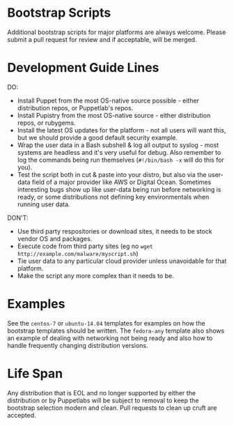 # Bootstrap Scripts

Additional bootstrap scripts for major platforms are always welcome. Please
submit a pull request for review and if acceptable, will be merged.


# Development Guide Lines

DO:

* Install Puppet from the most OS-native source possible - either distribution repos, or Puppetlab's repos.
* Install Pupistry from the most OS-native source - either distribution repos, or rubygems.
* Install the latest OS updates for the platform - not all users will want this, but we should provide a good default security example.
* Wrap the user data in a Bash subshell & log all output to syslog - most systems are headless and it's very useful for debug. Also remember to log the commands being run themselves (`#!/bin/bash -x` will do this for you).
* Test the script both in cut & paste into your distro, but also via the user-data field of a major provider like AWS or Digital Ocean. Sometimes interesting bugs show up like user-data being run before networking is ready, or some distributions not defining key environmentals when running user data.

DON'T:

* Use third party respositories or download sites, it needs to be stock vendor OS and packages.
* Execute code from third party sites (eg no `wget http://example.com/malware/myscript.sh`)
* Tie user data to any particular cloud provider unless unavoidable for that platform.
* Make the script any more complex than it needs to be.


# Examples

See the `centos-7` or `ubuntu-14.04` templates for examples on how the bootstrap
templates should be written. The `fedora-any` template also shows an example of
dealing with networking not being ready and also how to handle frequently
changing distribution versions.


# Life Span

Any distribution that is EOL and no longer supported by either the distribution
or by Puppetlabs will be subject to removal to keep the bootstrap selection
modern and clean. Pull requests to clean up cruft are accepted.


